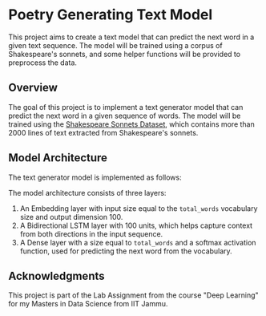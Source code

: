 # Poetry Generating Text Model

This project aims to create a text model that can predict the next word in a given text sequence. The model will be trained using a corpus of Shakespeare's sonnets, and some helper functions will be provided to preprocess the data.

## Overview

The goal of this project is to implement a text generator model that can predict the next word in a given sequence of words. The model will be trained using the [Shakespeare Sonnets Dataset](https://www.opensourceshakespeare.org/views/sonnets/sonnet_view.php?range=viewrange&sonnetrange1=1&sonnetrange2=154), which contains more than 2000 lines of text extracted from Shakespeare's sonnets.

## Model Architecture

The text generator model is implemented as follows:

The model architecture consists of three layers:
1. An Embedding layer with input size equal to the `total_words` vocabulary size and output dimension 100.
2. A Bidirectional LSTM layer with 100 units, which helps capture context from both directions in the input sequence.
3. A Dense layer with a size equal to `total_words` and a softmax activation function, used for predicting the next word from the vocabulary.


## Acknowledgments

This project is part of the Lab Assignment from the course "Deep Learning" for my Masters in Data Science from IIT Jammu. 





